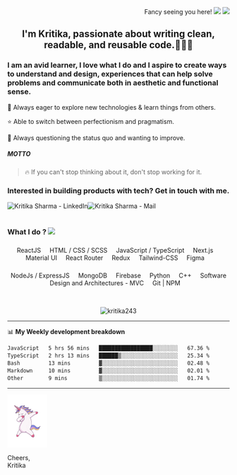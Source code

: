 <!--### Hi there 👋 

<!--
**kritika243/kritika243** is a ✨ _special_ ✨ repository because its `README.md` (this file) appears on your GitHub profile.

Here are some ideas to get you started:

- 🔭 I’m currently working on ...
- 🌱 I’m currently learning ...
- 👯 I’m looking to collaborate on ...
- 🤔 I’m looking for help with ...
- 💬 Ask me about ...
- 📫 How to reach me: ... <img src="https://raw.githubusercontent.com/ABSphreak/ABSphreak/master/gifs/Hi.gif" width="30px">
- 😄 Pronouns: ...
- ⚡ Fun fact: ...
-->
<!-- # Namaste🙏 I am Kritika Sharma  -->
<!-- Fancy seeing you here! <img src="https://raw.githubusercontent.com/aemmadi/aemmadi/master/wave.gif" width="30px">
![visitors](https://visitor-badge.glitch.me/badge?page_id=kritika243)
 -->
<!-- <img src="https://rishavanand.github.io/static/images/greetings.gif" align="center" style="width: 60%, height: 300px" />
</br>
 -->
<!-- <p>
 <img align="left" src="https://rishavanand.github.io/static/images/greetings.gif"/>
 </p>
  -->


<p align="right">
 Fancy seeing you here! <img src="https://raw.githubusercontent.com/aemmadi/aemmadi/master/wave.gif" width="30px">
<img src="https://komarev.com/ghpvc/?username=kritika243&style=plastic&label=Views"/>
<!-- <img src="https://badges.pufler.dev/visits/kritika243/kritika243?color=black&logo=github" /> -->
</p>
  

## <p align='center'>I'm Kritika, passionate about writing clean, readable, and reusable code.👩🏻‍💻</p>
### <p> I am an avid learner, I love what I do and I aspire to create ways to understand and design, experiences that can help solve problems and communicate both in aesthetic and functional sense.</p>

🎯 Always eager to explore new technologies & learn things from others.

⭐ Able to switch between perfectionism and pragmatism.

🙌 Always questioning the status quo and wanting to improve.


<!-- Fancy seeing you here! <img src="https://raw.githubusercontent.com/aemmadi/aemmadi/master/wave.gif" width="30px">
![visitors](https://visitor-badge.glitch.me/badge?page_id=kritika243) -->

##### MOTTO

> 🔥 If you can't stop thinking about it, don't stop working for it.

### <p>Interested in building products with tech? Get in touch with me.</p>
<a href="https://linkedin.com/in/kritika243">
  <img align="left" alt="Kritika Sharma - LinkedIn" src="https://img.shields.io/badge/LinkedIn-0077B5?style=for-the-badge&logo=linkedin&logoColor=white"/>
</a>
<a href="mailto:24kritiksharma24@gmail.com">
  <img align="left" alt="Kritika Sharma - Mail" src="https://img.shields.io/badge/Gmail-D14836?style=for-the-badge&logo=gmail&logoColor=white"/>
</a>
<br/>
<br/> 

<h3> What I do ? <img src = "https://media2.giphy.com/media/QssGEmpkyEOhBCb7e1/giphy.gif?cid=ecf05e47a0n3gi1bfqntqmob8g9aid1oyj2wr3ds3mg700bl&rid=giphy.gif" width = 32px> </h3>
 
###
<p align="center"> 
ReactJS &nbsp; &nbsp;
HTML / CSS / SCSS &nbsp; &nbsp;
JavaScript / TypeScript &nbsp; &nbsp;
Next.js &nbsp; &nbsp;
Material UI &nbsp; &nbsp;
React Router &nbsp; &nbsp;
Redux &nbsp; &nbsp;
Tailwind-CSS &nbsp; &nbsp;
Figma &nbsp; &nbsp;
 </p>
 
###
 <p align="center"> 
NodeJs / ExpressJS &nbsp; &nbsp;
MongoDB &nbsp; &nbsp;
Firebase &nbsp; &nbsp;
Python &nbsp; &nbsp;
C++ &nbsp; &nbsp;
Software Design and Architectures - MVC &nbsp; &nbsp;
Git | NPM &nbsp; &nbsp;
 </p>
 
 <br/>

<p align='center'><img align="center" src="https://github-readme-stats.vercel.app/api/top-langs?username=kritika243&show_icons=true&locale=en&layout=compact" alt="kritika243" /></p>



---


📊 **My Weekly development breakdown**
<!--START_SECTION:waka-->

```txt
JavaScript   5 hrs 56 mins   █████████████████░░░░░░░░   67.36 %
TypeScript   2 hrs 13 mins   ██████▒░░░░░░░░░░░░░░░░░░   25.34 %
Bash         13 mins         ▓░░░░░░░░░░░░░░░░░░░░░░░░   02.48 %
Markdown     10 mins         ▓░░░░░░░░░░░░░░░░░░░░░░░░   02.01 %
Other        9 mins          ▒░░░░░░░░░░░░░░░░░░░░░░░░   01.74 %
```

<!--END_SECTION:waka-->

-------
<img src="https://raw.githubusercontent.com/jankee31/jankee31/master/intro.gif" width="90px" align="center">

Cheers,  
Kritika



